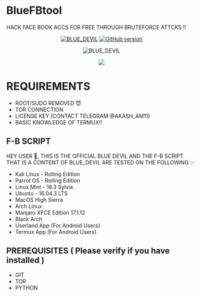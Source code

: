 # BlueFBtool
HACK FACE BOOK ACCS FOR FREE THROUGH BRUTEFORCE ATTCKS !!

<p align="center">
  <a href="
           https://github.com/BLUE-DEVIL1134/blue_devil"><img title="BLUE_DEVIL" src="https://badges.frapsoft.com/os/v3/open-source.svg?v=102" ></a>
  <a href="https://github.com/BLUE-DEVIL1134/blue_devil"><img title="GitHub version" src="https://d25lcipzij17d.cloudfront.net/badge.svg?id=gh&type=6&v=0.7.3&x2=0" ></a>  
</p>
<p align="center">
  <a><img title="BLUE_DEVIL" src="https://forthebadge.com/images/badges/built-with-love.svg" ></a>
 </p>
  <p align="center">
  <img src='https://encrypted-tbn0.gstatic.com/images?q=tbn:ANd9GcRo9bfOdkKJiRvwNtnC99JKHesABExqzPGmWJ7zv14Whe39LTYhpz-XMwtkqg&s=10' />  
</p>

# REQUIREMENTS 
* ROOT/SUDO REMOVED 😈 
* TOR CONNECTION 
* LICENSE KEY (CONTACT TELEGRAM @AKASH_AM11)
* BASIC KNOWLEDGE OF TERMUX!! 


 ## F-B SCRIPT
 
HEY USER 👤,  THIS IS THE OFFICIAL BLUE DEVIL AND  THE F-B SCRIPT THAT IS A CONTENT OF BLUE_DEVIL ARE TESTED ON THE FOLLOWING :-
* Kali Linux - Rolling Edition
* Parrot OS - Rolling Edition
* Linux Mint - 18.3 Sylvia
* Ubuntu - 16.04.3 LTS
* MacOS High Sierra
* Arch Linux
* Manjaro XFCE Edition 17.1.12
* Black Arch
* Userland App (For Android Users)
* Termux App (For Android Users)

##  PREREQUISITES ( Please verify if you have installed )

* GIT
* TOR
* PYTHON
